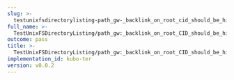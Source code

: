 ```yaml
---
slug: >-
  testunixfsdirectorylisting-path_gw-_backlink_on_root_cid_should_be_hidden_(todo-_cleanup_kubo-specifics)
full_name: >-
  TestUnixFSDirectoryListing/path_gw:_backlink_on_root_CID_should_be_hidden_(TODO:_cleanup_Kubo-specifics)
outcome: pass
title: >-
  TestUnixFSDirectoryListing/path_gw:_backlink_on_root_CID_should_be_hidden_(TODO:_cleanup_Kubo-specifics)
implementation_id: kubo-ter
version: v0.0.2
---
```


